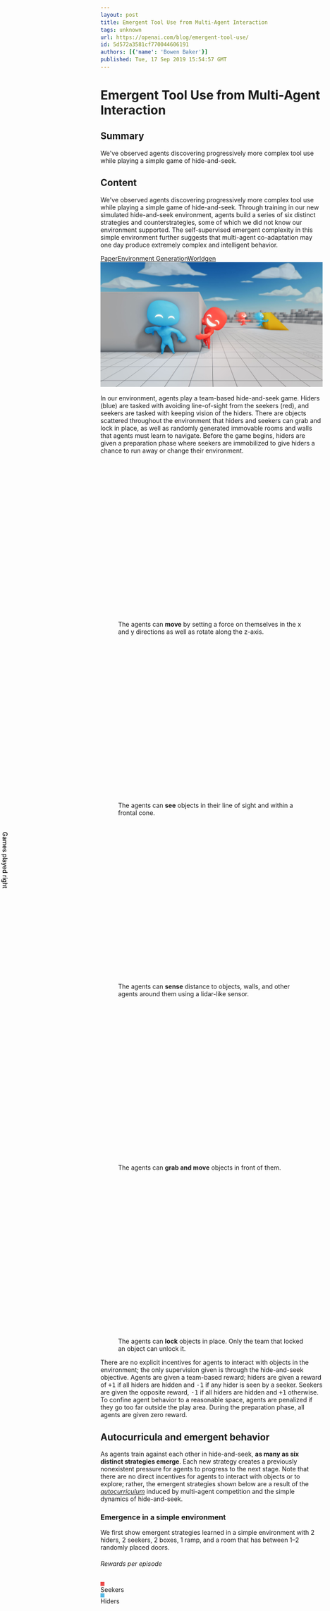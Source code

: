 ```yaml
---
layout: post
title: Emergent Tool Use from Multi-Agent Interaction
tags: unknown
url: https://openai.com/blog/emergent-tool-use/
id: 5d572a3581cf770044606191
authors: [{'name': 'Bowen Baker'}]
published: Tue, 17 Sep 2019 15:54:57 GMT
---
```



# Emergent Tool Use from Multi-Agent Interaction

## Summary

We've observed agents discovering progressively more complex tool use while playing a simple game of hide-and-seek.

## Content


<!--kg-card-begin: markdown--><div class="post-excerpt medium-copy mt-n0.5 mb-1 color-fg-80">
We've observed agents discovering progressively more complex tool use while playing a simple game of hide-and-seek. Through training in our new simulated hide-and-seek environment, agents build a series of six distinct strategies and counterstrategies, some of which we did not know our environment supported. The self-supervised emergent complexity in this simple environment further suggests that multi-agent co-adaptation may one day produce extremely complex and intelligent behavior.
</div>
<section class="btns"><a class="btn btn-padded icon-paper" href="https://arxiv.org/abs/1909.07528">Paper</a><a class="btn btn-padded icon-code" href="https://github.com/openai/multi-agent-emergence-environments">Environment Generation</a><a class="btn btn-padded icon-code" href="https://github.com/openai/mujoco-worldgen">Worldgen</a></section>
<img alt="Emergent Tool Use from Multi-Agent Interaction" src="images/poster-20190916b-noscrim.jpg"/><p>In our environment, agents play a team-based hide-and-seek game. Hiders (blue) are tasked with avoiding line-of-sight from the seekers (red), and seekers are tasked with keeping vision of the hiders. There are objects scattered throughout the environment that hiders and seekers can grab and lock in place, as well as randomly generated immovable rooms and walls that agents must learn to navigate. Before the game begins, hiders are given a preparation phase where seekers are immobilized to give hiders a chance to run away or change their environment.</p>
<div class="wide">
<div class="row thin-gutters">
<!-- 0a -->
<figure class="col-12 col-sm-6 col-md-4 col-xl mb-xl-0">
<iframe allow="autoplay; fullscreen" allowfullscreen="" class="js-custom-lazy" data-id="0a" data-src="https://player.vimeo.com/video/354948714?autopause=0&amp;autoplay=0&amp;background=1&amp;loop=1&amp;muted=1&amp;playsinline=1&amp;transparent=1" data-video="" frameborder="0" height="360" width="640"></iframe>
<figcaption class="mt-0">
The agents can <strong class="color-fg">move</strong> by setting a force on themselves in the x and y directions as well as rotate along the z-axis.
</figcaption>
</figure>
<!-- 0b -->
<figure class="col-12 col-sm-6 col-md-4 col-xl mb-xl-0">
<iframe allow="autoplay; fullscreen" allowfullscreen="" class="js-custom-lazy" data-id="0b" data-src="https://player.vimeo.com/video/354948732?autopause=0&amp;autoplay=0&amp;background=1&amp;loop=1&amp;muted=1&amp;playsinline=1&amp;transparent=1" data-video="" frameborder="0" height="360" width="640"></iframe>
<figcaption class="mt-0">
The agents can <strong class="color-fg">see</strong> objects in their line of sight and within a frontal cone.
</figcaption>
</figure>
<!-- 0c -->
<figure class="col-12 col-sm-6 col-md-4 col-xl mb-xl-0">
<iframe allow="autoplay; fullscreen" allowfullscreen="" class="js-custom-lazy" data-id="0c" data-src="https://player.vimeo.com/video/354948741?autopause=0&amp;autoplay=0&amp;background=1&amp;loop=1&amp;muted=1&amp;playsinline=1&amp;transparent=1" data-video="" frameborder="0" height="360" width="640"></iframe>
<figcaption class="mt-0">
The agents can <strong class="color-fg">sense</strong> distance to objects, walls, and other agents around them using a lidar-like sensor.
</figcaption>
</figure>
<!-- 0d -->
<figure class="col-12 col-sm-6 col-md-4 col-xl mb-xl-0">
<iframe allow="autoplay; fullscreen" allowfullscreen="" class="js-custom-lazy" data-id="0d" data-src="https://player.vimeo.com/video/354948752?autopause=0&amp;autoplay=0&amp;background=1&amp;loop=1&amp;muted=1&amp;playsinline=1&amp;transparent=1" data-video="" frameborder="0" height="360" width="640"></iframe>
<figcaption class="mt-0">
The agents can <strong class="color-fg">grab and move</strong> objects in front of them.
</figcaption>
</figure>
<!-- 0e -->
<figure class="col-12 col-sm-6 col-md-4 col-xl mb-xl-0">
<iframe allow="autoplay; fullscreen" allowfullscreen="" class="js-custom-lazy" data-id="0e" data-src="https://player.vimeo.com/video/354948766?autopause=0&amp;autoplay=0&amp;background=1&amp;loop=1&amp;muted=1&amp;playsinline=1&amp;transparent=1" data-video="" frameborder="0" height="360" width="640"></iframe>
<figcaption class="mt-0">
The agents can <strong class="color-fg">lock</strong> objects in place. Only the team that locked an object can unlock it.
</figcaption>
</figure>
</div><!-- end .row -->
</div><!-- end .wide -->
<p>There are no explicit incentives for agents to interact with objects in the environment; the only supervision given is through the hide-and-seek objective. Agents are given a team-based reward; hiders are given a reward of <samp>+1</samp> if all hiders are hidden and <samp>-1</samp> if any hider is seen by a seeker. Seekers are given the opposite reward, <samp>-1</samp> if all hiders are hidden and <samp>+1</samp> otherwise. To confine agent behavior to a reasonable space, agents are penalized if they go too far outside the play area. During the preparation phase, all agents are given zero reward.</p>
<h2 id="autocurriculaandemergentbehavior">Autocurricula and emergent behavior</h2>
<p>As agents train against each other in hide-and-seek, <strong>as many as six distinct strategies emerge</strong>. Each new strategy creates a previously nonexistent pressure for agents to progress to the next stage. Note that there are no direct incentives for agents to interact with objects or to explore; rather, the emergent strategies shown below are a result of the <em><a href="https://arxiv.org/pdf/1903.00742.pdf">autocurriculum</a></em> induced by multi-agent competition and the simple dynamics of hide-and-seek.</p>
<!-- interactive emergence module -->
<div class="full bg-light-wash pt-0.5 pt-sm-1 pb-1.5 my-2 mt-md-2.5 mb-md-3" id="emergence">
<div class="container">
<div class="row"><div class="content">
<h3 id="emergenceinasimpleenvironment">Emergence in a simple environment</h3>
<p>We first show emergent strategies learned in a simple environment with 2 hiders, 2 seekers, 2 boxes, 1 ramp, and a room that has between 1–2 randomly placed doors.</p>
</div></div>
<div class="row" id="simple">
<div class="col-3 col-md-4 col-xl-3 d-none d-md-block">
<div class="sticky js-sticky py-1.25" style="height:100vh">
<div style="height:3.5rem;">
<h6 class="mt-0 mb-1/12">Rewards per episode</h6>
<div class="d-flex align-items-center small-copy color-fg-80">
<div class="d-inline-block mr-0.2 rounded-circle position-relative" style="height:9px;width:9px;top:-1px;background-color:#EC4949"></div>
<div class="mr-0.5">Seekers</div>
<div class="d-inline-block mr-0.2 rounded-circle position-relative" style="height:9px;width:9px;top:-1px;background-color:#57B9E5"></div>
<div>Hiders</div>
</div>
</div>
<div style="height:calc(100% - 3.5rem)">
<div id="chart-emergence-simple" style="height:100%"></div>
<div class="xsmall-copy color-fg-80" style="position:absolute;left:0;top:calc(50% + 3.5rem);transform:rotate(90deg) translate(-50%,3.75rem);height:2rem">Games played <span class="icon position-relative" style="top:0.2em">right</span></div>
</div>
</div>
</div>
<div class="col-12 col-md-8 col-xl-9 pb-1.25">
<img alt="Emergent Tool Use from Multi-Agent Interaction" class="d-md-none mt-2 mb-n0.5" src="images/quadrant-1a.svg" style="max-width:270px"/>
<figure class="mb-0.5 mb-md-2 pt-1.25" data-monitor="" id="simple-random">
<iframe allow="autoplay; fullscreen" allowfullscreen="" class="js-custom-lazy" data-id="1a" data-src="https://player.vimeo.com/video/355207231?autopause=0&amp;autoplay=0&amp;background=1&amp;loop=1&amp;muted=1&amp;playsinline=1&amp;transparent=1" data-video="" frameborder="0" height="360" width="640"></iframe>
<footer class="max-width-narrow mt-0.5">
<div class="small-copy color-fg-50">Episode 0</div>
<div class="medium-copy js-widow color-fg-80"><strong class="color-fg">Random</strong> The agents move randomly.</div>
</footer>
</figure>
<img alt="Emergent Tool Use from Multi-Agent Interaction" class="d-md-none mt-2 mb-n0.5" src="images/quadrant-1b.svg" style="max-width:270px"/>
<figure class="mb-0.5 mb-md-2 pt-1.25" data-monitor="" id="simple-chasing">
<iframe allow="autoplay; fullscreen" allowfullscreen="" class="js-custom-lazy" data-id="1b" data-src="https://player.vimeo.com/video/355207253?autopause=0&amp;autoplay=0&amp;background=1&amp;loop=1&amp;muted=1&amp;playsinline=1&amp;transparent=1" data-video="" frameborder="0" height="360" width="640"></iframe>
<footer class="max-width-narrow mt-0.5">
<div class="small-copy color-fg-50">Episodes 0–2.69 million</div>
<div class="medium-copy js-widow color-fg-80"><strong class="color-fg">Chasing</strong> Seekers learn to chase hiders.</div>
</footer>
</figure>
<img alt="Emergent Tool Use from Multi-Agent Interaction" class="d-md-none mt-2 mb-n0.5" src="images/quadrant-1c.svg" style="max-width:270px"/>
<figure class="mb-0.5 mb-md-2 pt-1.25" data-monitor="" id="simple-door-blocking">
<iframe allow="autoplay; fullscreen" allowfullscreen="" class="js-custom-lazy" data-id="1c" data-src="https://player.vimeo.com/video/355207259?autopause=0&amp;autoplay=0&amp;background=1&amp;loop=1&amp;muted=1&amp;playsinline=1&amp;transparent=1" data-video="" frameborder="0" height="360" width="640"></iframe>
<footer class="max-width-narrow mt-0.5">
<div class="small-copy color-fg-50">Episodes 2.69–8.62 million</div>
<div class="medium-copy js-widow color-fg-80"><strong class="color-fg">Door Blocking</strong> Hiders learn to grab and move boxes to block the doors.</div>
</footer>
</figure>
<img alt="Emergent Tool Use from Multi-Agent Interaction" class="d-md-none mt-2 mb-n0.5" src="images/quadrant-1d.svg" style="max-width:270px"/>
<figure class="mb-0.5 mb-md-2 pt-1.25" data-monitor="" id="simple-ramp-use">
<iframe allow="autoplay; fullscreen" allowfullscreen="" class="js-custom-lazy" data-id="1d" data-src="https://player.vimeo.com/video/355207273?autopause=0&amp;autoplay=0&amp;background=1&amp;loop=1&amp;muted=1&amp;playsinline=1&amp;transparent=1" data-video="" frameborder="0" height="360" width="640"></iframe>
<footer class="max-width-narrow mt-0.5">
<div class="small-copy color-fg-50">Episodes 8.62–14.5 million</div>
<div class="medium-copy js-widow color-fg-80"><strong class="color-fg">Ramp Use</strong> Seekers learn to use the ramp to jump over obstacles.</div>
</footer>
</figure>
<img alt="Emergent Tool Use from Multi-Agent Interaction" class="d-md-none mt-2 mb-n0.5" src="images/quadrant-1e.svg" style="max-width:270px"/>
<figure class="mb-0.5 mb-md-2 pt-1.25" data-monitor="" id="simple-ramp-defense">
<iframe allow="autoplay; fullscreen" allowfullscreen="" class="js-custom-lazy" data-id="1e" data-src="https://player.vimeo.com/video/355207282?autopause=0&amp;autoplay=0&amp;background=1&amp;loop=1&amp;muted=1&amp;playsinline=1&amp;transparent=1" data-video="" frameborder="0" height="360" width="640"></iframe>
<footer class="max-width-narrow mt-0.5">
<div class="small-copy color-fg-50">Episodes 14.5–43.4 million</div>
<div class="medium-copy js-widow color-fg-80"><strong class="color-fg">Ramp Defense</strong> Hiders learn to move the ramp inside the room to prevent seekers from using it.</div>
</footer>
</figure>
<figure class="mb-0 pt-1.25" data-monitor="" id="simple-ramp-defense">
<iframe allow="autoplay; fullscreen" allowfullscreen="" class="js-custom-lazy" data-id="1f" data-src="https://player.vimeo.com/video/355207292?autopause=0&amp;autoplay=0&amp;background=1&amp;loop=1&amp;muted=1&amp;playsinline=1&amp;transparent=1" data-video="" frameborder="0" height="360" width="640"></iframe>
<footer class="max-width-narrow mt-0.5">
<div class="medium-copy js-widow color-fg-80">Additionally, hiders learn to <strong class="color-fg">coordinate</strong> who will block which door and who will go grab the ramp. In cases where the boxes are far from the doors, hiders <strong class="color-fg">pass boxes to each other</strong> in order to block the doors in time.</div>
</footer>
</figure>
</div><!-- end .col -->
</div><!-- end .row -->
<div class="row mt-1"><div class="content">
<h3 id="emergenceinthefullenvironment">Emergence in the full environment</h3>
<p>Next, we show emergent strategies learned in an environment with far more randomization, including 1–3 hiders, 1–3 seekers, 3–9 blocks, 2 ramps, and randomized rooms and doors. In this full environment, agents go through two more phases of emergent strategy than in the previous simple environment.</p>
</div></div>
<div class="row" id="full">
<div class="col-3 col-md-4 col-xl-3 d-none d-md-block">
<div class="sticky js-sticky py-1.25" style="height:100vh">
<div style="height:3.5rem;">
<h6 class="mt-0 mb-1/12">Rewards per episode</h6>
<div class="d-flex align-items-center small-copy color-fg-80">
<div class="d-inline-block mr-0.2 rounded-circle position-relative" style="height:9px;width:9px;top:-1px;background-color:#EC4949"></div>
<div class="mr-0.5">Seekers</div>
<div class="d-inline-block mr-0.2 rounded-circle position-relative" style="height:9px;width:9px;top:-1px;background-color:#57B9E5"></div>
<div>Hiders</div>
</div>
</div>
<div style="height:calc(100% - 3.5rem)">
<div id="chart-emergence-full" style="height:100%"></div>
<div class="xsmall-copy color-fg-80" style="position:absolute;left:0;top:calc(50% + 3.5rem);transform:rotate(90deg) translate(-50%,3.75rem);height:2rem">Games played <span class="icon position-relative" style="top:0.2em">right</span></div>
</div>
</div>
</div>
<div class="col-12 col-md-8 col-xl-9 pb-1.25">
<img alt="Emergent Tool Use from Multi-Agent Interaction" class="d-md-none mt-2 mb-n0.5" src="images/full-2a.svg" style="max-width:270px"/>
<figure class="mb-0.5 mb-md-2 pt-1.25" data-monitor="" id="full-random">
<iframe allow="autoplay; fullscreen" allowfullscreen="" class="js-custom-lazy" data-id="2a" data-src="https://player.vimeo.com/video/355211280?autopause=0&amp;autoplay=0&amp;background=1&amp;loop=1&amp;muted=1&amp;playsinline=1&amp;transparent=1" data-video="" frameborder="0" height="360" width="640"></iframe>
<footer class="max-width-narrow mt-0.5">
<div class="small-copy color-fg-50">Episode 0</div>
<div class="medium-copy js-widow color-fg-80"><strong class="color-fg">Random</strong> The agents move randomly.</div>
</footer>
</figure>
<img alt="Emergent Tool Use from Multi-Agent Interaction" class="d-md-none mt-2 mb-n0.5" src="images/full-2b.svg" style="max-width:270px"/>
<figure class="mb-0.5 mb-md-2 pt-1.25" data-monitor="" id="full-chasing">
<iframe allow="autoplay; fullscreen" allowfullscreen="" class="js-custom-lazy" data-id="2b" data-src="https://player.vimeo.com/video/355211288?autopause=0&amp;autoplay=0&amp;background=1&amp;loop=1&amp;muted=1&amp;playsinline=1&amp;transparent=1" data-video="" frameborder="0" height="360" width="640"></iframe>
<footer class="max-width-narrow mt-0.5">
<div class="small-copy color-fg-50">Episodes 0–22 million</div>
<div class="medium-copy js-widow color-fg-80"><strong class="color-fg">Chasing</strong> Seekers learn to chase hiders.</div>
</footer>
</figure>
<img alt="Emergent Tool Use from Multi-Agent Interaction" class="d-md-none mt-2 mb-n0.5" src="images/full-2c.svg" style="max-width:270px"/>
<figure class="mb-0.5 mb-md-2 pt-1.25" data-monitor="" id="full-shelter-construction">
<iframe allow="autoplay; fullscreen" allowfullscreen="" class="js-custom-lazy" data-id="2c" data-src="https://player.vimeo.com/video/355211305?autopause=0&amp;autoplay=0&amp;background=1&amp;loop=1&amp;muted=1&amp;playsinline=1&amp;transparent=1" data-video="" frameborder="0" height="360" width="640"></iframe>
<footer class="max-width-narrow mt-0.5">
<div class="small-copy color-fg-50">Episodes 22–88 million</div>
<div class="medium-copy js-widow color-fg-80"><strong class="color-fg">Shelter Construction</strong> Hiders learn to construct a shelter to hide in.</div>
</footer>
</figure>
<img alt="Emergent Tool Use from Multi-Agent Interaction" class="d-md-none mt-2 mb-n0.5" src="images/full-2d.svg" style="max-width:270px"/>
<figure class="mb-0.5 mb-md-2 pt-1.25" data-monitor="" id="full-ramp-use">
<iframe allow="autoplay; fullscreen" allowfullscreen="" class="js-custom-lazy" data-id="2d" data-src="https://player.vimeo.com/video/355211318?autopause=0&amp;autoplay=0&amp;background=1&amp;loop=1&amp;muted=1&amp;playsinline=1&amp;transparent=1" data-video="" frameborder="0" height="360" width="640"></iframe>
<footer class="max-width-narrow mt-0.5">
<div class="small-copy color-fg-50">Episodes 88–115 million</div>
<div class="medium-copy js-widow color-fg-80"><strong class="color-fg">Ramp Use</strong> Seekers learn to use ramps to jump over obstacles.</div>
</footer>
</figure>
<img alt="Emergent Tool Use from Multi-Agent Interaction" class="d-md-none mt-2 mb-n0.5" src="images/full-2e.svg" style="max-width:270px"/>
<figure class="mb-0.5 mb-md-2 pt-1.25" data-monitor="" id="full-ramp-defense">
<iframe allow="autoplay; fullscreen" allowfullscreen="" class="js-custom-lazy" data-id="2e" data-src="https://player.vimeo.com/video/355211334?autopause=0&amp;autoplay=0&amp;background=1&amp;loop=1&amp;muted=1&amp;playsinline=1&amp;transparent=1" data-video="" frameborder="0" height="360" width="640"></iframe>
<footer class="max-width-narrow mt-0.5">
<div class="small-copy color-fg-50">Episodes 115–388 million</div>
<div class="medium-copy js-widow color-fg-80"><strong class="color-fg">Ramp Defense</strong> Hiders learn to lock the ramps to prevent seekers from using them.</div>
</footer>
</figure>
<img alt="Emergent Tool Use from Multi-Agent Interaction" class="d-md-none mt-2 mb-n0.5" src="images/full-2f.svg" style="max-width:270px"/>
<figure class="mb-0.5 mb-md-2 pt-1.25" data-monitor="" id="full-box-surfing">
<iframe allow="autoplay; fullscreen" allowfullscreen="" class="js-custom-lazy" data-id="2f" data-src="https://player.vimeo.com/video/355211341?autopause=0&amp;autoplay=0&amp;background=1&amp;loop=1&amp;muted=1&amp;playsinline=1&amp;transparent=1" data-video="" frameborder="0" height="360" width="640"></iframe>
<footer class="max-width-narrow mt-0.5">
<div class="small-copy color-fg-50">Episodes 388–458 million</div>
<div class="medium-copy js-widow color-fg-80"><strong class="color-fg">Box Surfing</strong> Seekers learn to bring a box to a locked ramp in order to jump on top of the box and then "surf" it to the hider's shelter. Box surfing is possible due to agents’ actuation mechanism, which allows them to apply a force on themselves regardless of whether they are on the ground or not.</div>
</footer>
</figure>
<img alt="Emergent Tool Use from Multi-Agent Interaction" class="d-md-none mt-2 mb-n0.5" src="images/full-2g.svg" style="max-width:270px"/>
<figure class="mb-0 pt-1.25" data-monitor="" id="full-surf-defense">
<iframe allow="autoplay; fullscreen" allowfullscreen="" class="js-custom-lazy" data-id="2g" data-src="https://player.vimeo.com/video/355211351?autopause=0&amp;autoplay=0&amp;background=1&amp;loop=1&amp;muted=1&amp;playsinline=1&amp;transparent=1" data-video="" frameborder="0" height="360" width="640"></iframe>
<footer class="max-width-narrow mt-0.5">
<div class="small-copy color-fg-50">Episodes 458–481 million</div>
<div class="medium-copy js-widow color-fg-80"><strong class="color-fg">Surf Defense</strong> Hiders learn to lock all ramps and boxes to prevent box surfing.</div>
</footer>
</figure>
</div><!-- end .col -->
</div><!-- end .row -->
</div><!-- end .container -->
</div><!-- end .full -->
<h2 id="traininghideandseekagents">Training hide-and-seek agents</h2>
<p>We use the same training infrastructure and algorithms used to train <a href="https://openai.com/blog/openai-five/">OpenAI Five</a> and <a href="https://openai.com/blog/learning-dexterity">Dactyl</a>. However, in our environment each agent acts independently, using its own observations and hidden memory state. Agents use an entity-centric state-based representation of the world, which is <em>permutation invariant</em> with respect to objects and other agents.</p>
<p>Each object is embedded and then passed through a masked residual self attention block, similar to those used in <a href="https://arxiv.org/pdf/1706.03762.pdf">transformers</a>, where the attention is over objects instead of over time. Objects that are not in line-of-sight and in front of the agent are masked out such that the agent has no information of them.</p>
<div class="wide mt-1 mb-1.5">
<div class="mx-auto" style="max-width:45rem">
<div class="mx-n0.5 mx-md-n0.75">
<img alt="Emergent Tool Use from Multi-Agent Interaction" src="images/multi-agent-policy-architecture-20190904a.png"/>
</div>
</div>
</div>
<p>Agent policies are trained with <a href="https://openai.com/blog/competitive-self-play/">self-play</a> and <a href="https://openai.com/blog/openai-baselines-ppo/">Proximal Policy Optimization</a>. During optimization, agents can use privileged information about obscured objects and other agents in their value function.</p>
<p>We found that large scale training was critical in agents progressing through the various stages of emergence. Below we show both the time and number of episodes it takes agents to reach stage 4 (ramp defense) for various batch sizes. We find increasing batch size gives a drastic speedup in wall-clock time to convergence, though doesn’t affect the sample efficiency greatly at or above 32k. However, we found that batch sizes of 8k and 16k never reached stage 4 in the allotted number of episodes.</p>
<figure class="my-1.5">
<h5 id="increasingbatchsizespeedsuptimetoconvergence">Increasing batch size speeds up time to convergence</h5>
<div class="mt-0.75" id="chart-batch-size"></div>
<figcaption class="mt-0">Note: We report batch size in number of contiguous chunks of transitions used in backpropagation through time, each of which contains 10 transitions, meaning that a reported batch size of 64k actually contains 640k transitions.</figcaption>
</figure>
<h2 id="multiagentcompetitionvsintrinsicmotivation">Multi-agent competition vs. intrinsic motivation</h2>
<p>In this work we show evidence that agents learn complex strategies and counterstrategies through a self-supervised autocurriculum in hide-and-seek. Another method to learn skills in an unsupervised manner is <em>intrinsic motivation</em>, which incentivizes agents to explore with various metrics such as model error or state counts. We ran count-based exploration in our environment, in which agents keep an explicit count of states they’ve visited and are incentivized to go to infrequently visited states. The primary modeling choice to tune in this setting is the state representation; for instance, in our first baseline we only include 2-D box positions in the state, such that agents are only incentivized to interact with and move boxes to novel positions. We then compare this to a count-based policy which takes the full state given to the agents that play hide-and-seek.</p>
<div class="wide">
<div class="row thin-gutters">
<!-- 3a -->
<figure class="col-12 col-sm-6 col-lg mb-1 mb-lg-0">
<iframe allow="autoplay; fullscreen" allowfullscreen="" class="js-custom-lazy" data-id="3a" data-src="https://player.vimeo.com/video/355000593?autopause=0&amp;autoplay=0&amp;background=1&amp;loop=1&amp;muted=1&amp;playsinline=1&amp;transparent=1" data-video="" frameborder="0" height="360" width="640"></iframe>
<figcaption class="mt-0">
<strong class="color-fg">Multi-agent</strong>
</figcaption>
</figure>
<!-- 3b -->
<figure class="col-12 col-sm-6 col-lg mb-1 mb-lg-0">
<iframe allow="autoplay; fullscreen" allowfullscreen="" class="js-custom-lazy" data-id="3b" data-src="https://player.vimeo.com/video/355000600?autopause=0&amp;autoplay=0&amp;background=1&amp;loop=1&amp;muted=1&amp;playsinline=1&amp;transparent=1" data-video="" frameborder="0" height="360" width="640"></iframe>
<figcaption class="mt-0">
<strong class="color-fg">Count-based exploration</strong> with selected observations
</figcaption>
</figure>
<!-- 3c -->
<figure class="col-12 col-sm-6 col-lg mb-1 mb-lg-0">
<iframe allow="autoplay; fullscreen" allowfullscreen="" class="js-custom-lazy" data-id="3c" data-src="https://player.vimeo.com/video/355000603?autopause=0&amp;autoplay=0&amp;background=1&amp;loop=1&amp;muted=1&amp;playsinline=1&amp;transparent=1" data-video="" frameborder="0" height="360" width="640"></iframe>
<figcaption class="mt-0">
<strong class="color-fg">Count-based exploration</strong> with full observations
</figcaption>
</figure>
</div><!-- end .row -->
</div><!-- end .wide -->
<p>As can be seen, agents trained in hide-and-seek qualitatively center around far more human interpretable behaviors such as shelter construction, whereas agents trained with intrinsic motivation move objects around in a seemingly undirected fashion. Furthermore, as the state space increases in complexity, we find that intrinsic motivation methods have less and less meaningful interactions with the objects in their environment. For this reason, we believe multi-agent competition will be a more scalable method for generating human-relevant skills in an unsupervised manner as environments continue to increase in size and complexity.</p>
<h2 id="transferandfinetuningasevaluation">Transfer and fine-tuning as evaluation</h2>
<p>In the previous section, we qualitatively compare behaviors learned in hide-and-seek to those learned with intrinsic motivation. However, as environments increase in scale, so will the difficulty in qualitatively measuring progress. Tracking reward is an insufficient evaluation metric in multi-agent settings, as it can be ambiguous in indicating whether agents are improving evenly or have stagnated. Metrics like ELO or Trueskill can more reliably measure whether performance is improving relative to previous policy versions or other policies in a population; however, these metrics still do not give insight into whether improved performance is caused by new adaptations or improving previously learned skills. Finally, using environment-specific statistics such as object movement can also be ambiguous (for example, the choice to track absolute movement does not illuminate which direction agents moved), and designing sufficient metrics will become difficult and costly as environments scale.</p>
<p>We propose using a suite of domain-specific intelligence tests that target capabilities we believe agents may eventually acquire. Transfer performance in these settings can act as a quantitative measure of representation quality or skill, and we compare against pretraining with count-based exploration as well as a trained from scratch baseline.</p>
<!-- skill charts -->
<div class="wide mt-2.25 mb-1">
<div class="row thin-gutters">
<!-- 4a -->
<figure class="col-12 col-sm-6 col-md-4 col-xl mb-1.75">
<div class="d-flex h-100 flex-column justify-content-between">
<figcaption class="mt-0 mb-0.75">
<strong class="color-fg">Object counting</strong> The agent is pinned in place and asked to predict how many objects have gone right or left, testing the agent's memory and sense of object permanence.
</figcaption>
<div>
<iframe allow="autoplay; fullscreen" allowfullscreen="" class="js-custom-lazy" data-id="4a" data-src="https://player.vimeo.com/video/354992084?autopause=0&amp;autoplay=0&amp;background=1&amp;loop=1&amp;muted=1&amp;playsinline=1&amp;transparent=1" data-video="" frameborder="0" height="360" width="640"></iframe>
<div class="my-1/3" id="chart-eval-object-counting"></div>
</div>
</div>
</figure>
<!-- 4b -->
<figure class="col-12 col-sm-6 col-md-4 col-xl mb-1.75">
<div class="d-flex h-100 flex-column justify-content-between">
<figcaption class="mt-0 mb-0.75">
<strong class="color-fg">Lock and return</strong> The agent must find the box, lock it, and return to its original position, which tests the agent’s long term memory of its location.
</figcaption>
<div>
<iframe allow="autoplay; fullscreen" allowfullscreen="" class="js-custom-lazy" data-id="4b" data-src="https://player.vimeo.com/video/354992092?autopause=0&amp;autoplay=0&amp;background=1&amp;loop=1&amp;muted=1&amp;playsinline=1&amp;transparent=1" data-video="" frameborder="0" height="360" width="640"></iframe>
<div class="my-1/3" id="chart-eval-lock-and-return"></div>
</div>
</div>
</figure>
<!-- 4c -->
<figure class="col-12 col-sm-6 col-md-4 col-xl mb-1.75">
<div class="d-flex h-100 flex-column justify-content-between">
<figcaption class="mt-0 mb-0.75">
<strong class="color-fg">Sequential lock</strong> The agent must lock boxes in an order unobserved to the agent. Boxes can only be locked in the correct order, so the agent must remember the status of boxes it has seen.
</figcaption>
<div>
<iframe allow="autoplay; fullscreen" allowfullscreen="" class="js-custom-lazy" data-id="4c" data-src="https://player.vimeo.com/video/354992105?autopause=0&amp;autoplay=0&amp;background=1&amp;loop=1&amp;muted=1&amp;playsinline=1&amp;transparent=1" data-video="" frameborder="0" height="360" width="640"></iframe>
<div class="my-1/3" id="chart-eval-sequential-lock"></div>
</div>
</div>
</figure>
<!-- 4d -->
<figure class="col-12 col-sm-6 col-md-4 col-xl mb-1.75">
<div class="d-flex h-100 flex-column justify-content-between">
<figcaption class="mt-0 mb-0.75">
<strong class="color-fg">Blueprint construction</strong> The agent must move boxes to the target locations.
</figcaption>
<div>
<iframe allow="autoplay; fullscreen" allowfullscreen="" class="js-custom-lazy" data-id="4d" data-src="https://player.vimeo.com/video/354992114?autopause=0&amp;autoplay=0&amp;background=1&amp;loop=1&amp;muted=1&amp;playsinline=1&amp;transparent=1" data-video="" frameborder="0" height="360" width="640"></iframe>
<div class="my-1/3" id="chart-eval-blueprint-construction"></div>
</div>
</div>
</figure>
<!-- 4e -->
<figure class="col-12 col-sm-6 col-md-4 col-xl mb-1.75">
<div class="d-flex h-100 flex-column justify-content-between">
<figcaption class="mt-0 mb-0.75">
<strong class="color-fg">Shelter construction</strong> The agent must construct a shelter around the cylinder.
</figcaption>
<div>
<iframe allow="autoplay; fullscreen" allowfullscreen="" class="js-custom-lazy" data-id="4e" data-src="https://player.vimeo.com/video/354992122?autopause=0&amp;autoplay=0&amp;background=1&amp;loop=1&amp;muted=1&amp;playsinline=1&amp;transparent=1" data-video="" frameborder="0" height="360" width="640"></iframe>
<div class="my-1/3" id="chart-eval-shelter-construction"></div>
</div>
</div>
</figure>
</div><!-- end .row -->
</div><!-- end .wide -->
<p>Though the hide-and-seek agent performs better on many of the transfer tasks, it does not drastically improve performance or convergence time. From viewing its behavior, we know it has the latent skill to move objects in a precise manner to construct shelter in the hide-and-seek game; however, it does not have the capability to use this skill in other contexts when trained with a low number of samples.</p>
<p>We believe the cause for the mixed transfer results is rooted in agents learning skill representations that are entangled and difficult to fine-tune. As future environments become more diverse and agents must use skills in more contexts, we believe we will see more generalizable skill representations and more significant signal in this evaluation approach. We additionally open-source the evaluation tasks as a way to evaluate learning progress in our environment.</p>
<h2 id="surprisingbehaviors">Surprising behaviors</h2>
<p>We’ve shown that agents can learn sophisticated tool use in a high fidelity physics simulator; however, there were many lessons learned along the way to this result. Building environments is not easy and it is quite often the case that agents find a way to exploit the environment you build or the physics engine in an unintended way.</p>
<div class="wide">
<div class="row thin-gutters">
<!-- 5a -->
<figure class="col-12 col-sm-6 col-lg mb-1 mb-lg-0">
<iframe allow="autoplay; fullscreen" allowfullscreen="" class="js-custom-lazy" data-id="5a" data-src="https://player.vimeo.com/video/354980112?autopause=0&amp;autoplay=0&amp;background=1&amp;loop=1&amp;muted=1&amp;playsinline=1&amp;transparent=1" data-video="" frameborder="0" height="360" width="640"></iframe>
<figcaption class="mt-0">
<strong class="color-fg">Box surfing</strong> Since agents move by applying forces to themselves, they can grab a box while on top of it and “surf” it to the hider’s location.
</figcaption>
</figure>
<!-- 5b -->
<figure class="col-12 col-sm-6 col-lg mb-1 mb-lg-0">
<iframe allow="autoplay; fullscreen" allowfullscreen="" class="js-custom-lazy" data-id="5b" data-src="https://player.vimeo.com/video/354980119?autopause=0&amp;autoplay=0&amp;background=1&amp;loop=1&amp;muted=1&amp;playsinline=1&amp;transparent=1" data-video="" frameborder="0" height="360" width="640"></iframe>
<figcaption class="mt-0">
<strong class="color-fg">Endless running</strong> Without adding explicit negative rewards for agents leaving the play area, in rare cases hiders will learn to take a box and endlessly run with it.
</figcaption>
</figure>
<!-- 5c -->
<figure class="col-12 col-sm-6 col-lg mb-1 mb-lg-0">
<iframe allow="autoplay; fullscreen" allowfullscreen="" class="js-custom-lazy" data-id="5c" data-src="https://player.vimeo.com/video/354980130?autopause=0&amp;autoplay=0&amp;background=1&amp;loop=1&amp;muted=1&amp;playsinline=1&amp;transparent=1" data-video="" frameborder="0" height="360" width="640"></iframe>
<figcaption class="mt-0">
<strong class="color-fg">Ramp exploitation (hiders)</strong> Reinforcement learning is amazing at finding small mechanics to exploit. In this case, hiders abuse the contact physics and remove ramps from the play area.
</figcaption>
</figure>
<!-- 5d -->
<figure class="col-12 col-sm-6 col-lg mb-1 mb-lg-0">
<iframe allow="autoplay; fullscreen" allowfullscreen="" class="js-custom-lazy" data-id="5d" data-src="https://player.vimeo.com/video/354980134?autopause=0&amp;autoplay=0&amp;background=1&amp;loop=1&amp;muted=1&amp;playsinline=1&amp;transparent=1" data-video="" frameborder="0" height="360" width="640"></iframe>
<figcaption class="mt-0">
<strong class="color-fg">Ramp exploitation (seekers)</strong> In this case, seekers learn that if they run at a wall with a ramp at the right angle, they can launch themselves upward.
</figcaption>
</figure>
</div><!-- end .row -->
</div><!-- end .wide -->
<h2 id="lookingforward">Looking forward</h2>
<p>We've provided <a href="https://openai.com/blog/how-to-train-your-openai-five/">further</a> <a href="https://deepmind.com/research/case-studies/alphago-the-story-so-far#our_approach">evidence</a> that human-relevant strategies and skills, far more complex than the seed game dynamics and environment, can emerge from multi-agent competition and standard reinforcement learning algorithms at scale. These results inspire confidence that in a more open-ended and diverse environment, multi-agent dynamics could lead to extremely complex and human-relevant behavior.</p>
<p><em>If you are interested in helping us build future environments, we’re <a href="https://openai.com/jobs/">hiring</a>.</em></p>
<footer class="post-footer js-post-footer">
<!-- footer item -->
<div><hr/><div class="row">
<div class="col">Acknowledgments</div>
<div class="col">Thanks to the following for feedback on this post and paper: Pieter Abbeel, Jeff Clune, Jessica Hamrick, Joel Leibo, Natasha Jaques, Calvin French-Owen, Azalia Mirhoseini, Ilya Sutskever, Greg Brockman, Jack Clark, Brooke Chan &amp; Karson Elmgren</div>
</div></div>
<div>
<hr/>
<div class="row">
<div class="col">Video</div>
<div class="col">Glenn Powell, Leo Ogawa Lillrank, Ivy Lillrank, Andie Lee</div>
</div>
</div>
<div>
<hr/>
<div class="row">
<div class="col">Editor</div>
<div class="col">Ashley Pilipiszyn</div>
</div>
</div>
<div>
<hr/>
<div class="row">
<div class="col">Design</div>
<div class="col">Justin Jay Wang</div>
</div>
</div>
<div>
<hr/>
<div class="row">
<div class="col">Cover Artwork</div>
<div class="col">Ben Barry</div>
</div>
</div>
</footer><!--kg-card-end: markdown-->